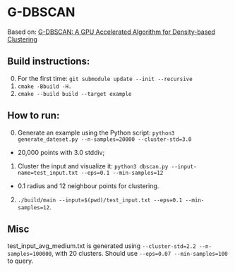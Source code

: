 # G-DBSCAN

Based on: [G-DBSCAN: A GPU Accelerated Algorithm for Density-based
Clustering](https://www.sciencedirect.com/science/article/pii/S1877050913003438)

## Build instructions:
0. For the first time: `git submodule update --init --recursive`
1. `cmake -Bbuild -H.`
2. `cmake --build build --target example`

## How to run:
0. Generate an example using the Python script:
`python3 generate_dateset.py --n-samples=20000 --cluster-std=3.0`
  - 20,000 points with 3.0 stddiv;

1. Cluster the input and visualize it:
`python3 dbscan.py --input-name=test_input.txt --eps=0.1 --min-samples=12`
  - 0.1 radius and 12 neighbour points for clustering.

2. `./build/main --input=$(pwd)/test_input.txt --eps=0.1 --min-samples=12`.

## Misc
test_input_avg_medium.txt is generated using `--cluster-std=2.2 --n-samples=100000`,
with 20 clusters. Should use `--eps=0.07 --min-samples=100` to query.
